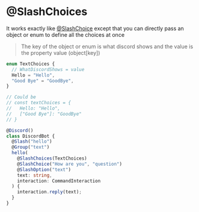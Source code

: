 # @SlashChoices

It works exactly like [@SlashChoice](/decorators/choice/) except that you can directly pass an object or enum to define all the choices at once

> The key of the object or enum is what discord shows and the value is the property value (object[key])

```ts
enum TextChoices {
  // WhatDiscordShows = value
  Hello = "Hello",
  "Good Bye" = "GoodBye",
}

// Could be
// const textChoices = {
//   Hello: "Hello",
//   ["Good Bye"]: "GoodBye"
// }

@Discord()
class DiscordBot {
  @Slash("hello")
  @Group("text")
  hello(
    @SlashChoices(TextChoices)
    @SlashChoice("How are you", "question")
    @SlashOption("text")
    text: string,
    interaction: CommandInteraction
  ) {
    interaction.reply(text);
  }
}
```
